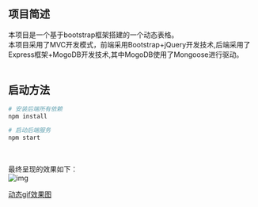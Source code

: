 ## 项目简述
本项目是一个基于bootstrap框架搭建的一个动态表格。</br>
本项目采用了MVC开发模式，前端采用Bootstrap+jQuery开发技术,后端采用了Express框架+MogoDB开发技术,其中MogoDB使用了Mongoose进行驱动。</br>
</br>
## 启动方法
``` bash
# 安装后端所有依赖
npm install

# 启动后端服务
npm start

```
</br>

最终呈现的效果如下：</br>
![img](https://node.0doit.cn/img/bootstrap02.png)

[动态gif效果图](https://node.0doit.cn/img/5855360500.gif) 


